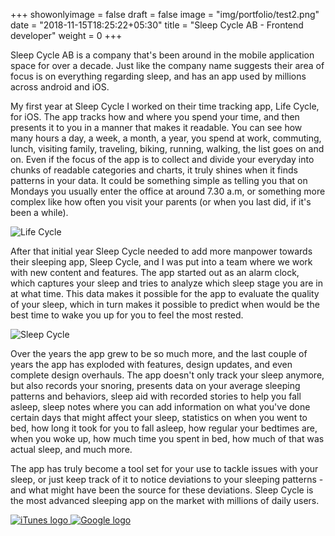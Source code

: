 +++
showonlyimage = false
draft = false
image = "img/portfolio/test2.png"
date = "2018-11-15T18:25:22+05:30"
title = "Sleep Cycle AB - Frontend developer"
weight = 0
+++

Sleep Cycle AB is a company that's been around in the mobile application space for over a decade. Just like the company name suggests their area of focus is on everything regarding sleep, and has an app used by millions across android and iOS.
<!--more-->

My first year at Sleep Cycle I worked on their time tracking app, Life Cycle, for iOS. The app tracks how and where you spend your time, and then presents it to you in a manner that makes it readable. You can see how many hours a day, a week, a month, a year, you spend at work, commuting, lunch, visiting family, traveling, biking, running, walking, the list goes on and on. Even if the focus of the app is to collect and divide your everyday into chunks of readable categories and charts, it truly shines when it finds patterns in your data. It could be something simple as telling you that on Mondays you usually enter the office at around 7.30 a.m, or something more complex like how often you visit your parents (or when you last did, if it's been a while).

![Life Cycle][1]

After that initial year Sleep Cycle needed to add more manpower towards their sleeping app, Sleep Cycle, and I was put into a team where we work with new content and features. The app started out as an alarm clock, which captures your sleep and tries to analyze which sleep stage you are in at what time. This data makes it possible for the app to evaluate the quality of your sleep, which in turn makes it possible to predict when would be the best time to wake you up for you to feel the most rested.

![Sleep Cycle][2]

Over the years the app grew to be so much more, and the last couple of years the app has exploded with features, design updates, and even complete design overhauls. The app doesn't only track your sleep anymore, but also records your snoring, presents data on your average sleeping patterns and behaviors, sleep aid with recorded stories to help you fall asleep, sleep notes where you can add information on what you've done certain days that might affect your sleep, statistics on when you went to bed, how long it took for you to fall asleep, how regular your bedtimes are, when you woke up, how much time you spent in bed, how much of that was actual sleep, and much more.

The app has truly become a tool set for your use to tackle issues with your sleep, or just keep track of it to notice deviations to your sleeping patterns - and what might have been the source for these deviations. Sleep Cycle is the most advanced sleeping app on the market with millions of daily users.

<div class="container">
	<a href="https://itunes.apple.com/app/apple-store/id320606217">
  		<img src="../img/general/download_app_store.png" alt="iTunes logo">
	</a>
	<a href="https://play.google.com/store/apps/details?id=com.northcube.sleepcycle">
  		<img src="../img/general/download_google_play.png" alt="Google logo">
	</a>
</div>



[1]: ../img/sleepcycle/lifecycle_screen.png
[2]: ../img/sleepcycle/sleepcycle_screen_1.png
[3]: https://itunes.apple.com/app/apple-store/id320606217